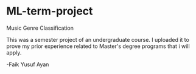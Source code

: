 # ML-term-project
Music Genre Classification

This was a semester project of an undergraduate course. I uploaded it to prove my prior experience related to Master's degree programs that i will apply.

-Faik Yusuf Ayan
